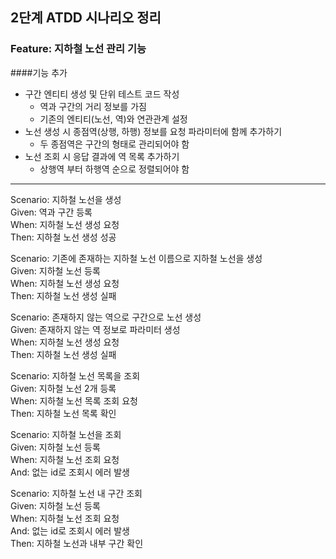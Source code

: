 ## 2단계 ATDD 시나리오 정리

### Feature: 지하철 노선 관리 기능<br>

####기능 추가
* 구간 엔티티 생성 및 단위 테스트 코드 작성
  * 역과 구간의 거리 정보를 가짐
  * 기존의 엔티티(노선, 역)와 연관관계 설정
* 노선 생성 시 종점역(상행, 하행) 정보를 요청 파라미터에 함께 추가하기
  * 두 종점역은 구간의 형태로 관리되어야 함
* 노선 조회 시 응답 결과에 역 목록 추가하기
  * 상행역 부터 하행역 순으로 정렬되어야 함

---

Scenario: 지하철 노선을 생성<br>
Given: 역과 구간 등록<br>
When: 지하철 노선 생성 요청<br>
Then: 지하철 노선 생성 성공<br>

Scenario: 기존에 존재하는 지하철 노선 이름으로 지하철 노선을 생성<br>
Given: 지하철 노선 등록<br>
When: 지하철 노선 생성 요청<br>
Then: 지하철 노선 생성 실패<br>

Scenario: 존재하지 않는 역으로 구간으로 노선 생성<br>
Given: 존재하지 않는 역 정보로 파라미터 생성<br>
When: 지하철 노선 생성 요청<br>
Then: 지하철 노선 생성 실패<br>

Scenario: 지하철 노선 목록을 조회<br>
Given: 지하철 노선 2개 등록<br>
When: 지하철 노선 목록 조회 요청<br>
Then: 지하철 노선 목록 확인<br>

Scenario: 지하철 노선을 조회<br>
Given: 지하철 노선 등록<br>
When: 지하철 노선 조회 요청<br>
And: 없는 id로 조회시 에러 발생<br>

Scenario: 지하철 노선 내 구간 조회<br>
Given: 지하철 노선 등록<br>
When: 지하철 노선 조회 요청<br>
And: 없는 id로 조회시 에러 발생<br>
Then: 지하철 노선과 내부 구간 확인<br>
